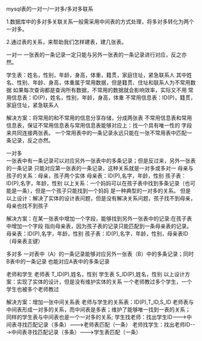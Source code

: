  mysql表的一对一/一对多/多对多联系

1.数据库中的多对多关联关系一般需采用中间表的方式处理，将多对多转化为两个一对多。

2.通过表的关系，来帮助我们怎样建表，建几张表。

一对一
一张表的一条记录一定只能与另外一张表的一条记录进行对应，反之亦然。

学生表：姓名，性别，年龄，身高，体重，籍贯，家庭住址，紧急联系人
其中姓名、性别、年龄、身高，体重属于常用数据，但是籍贯、住址和联系人为不常用数据
如果每次查询都是查询所有数据，不常用的数据就会影响效率，实际又不用
常用信息表：ID(P)，姓名，性别，年龄，身高，体重
不常用信息表：ID(P)，籍贯，家庭住址，紧急联系人

解决方案：将常用的和不常用的信息分享存储，分成两张表
不常用信息表和常用信息表，保证不常用信息表与常用信息表能够对应上：找一个具有唯一性的
字段来共同连接两张表。
一个常用表中的一条记录永远只能在一张不常用表中匹配一条记录，反之亦然。

一对多		
一张表中有一条记录可以对应另外一张表中的多条记录；但是反过来，另外一张表的一条记录
只能对应第一张表的一条记录，这种关系就是一对多或多对一
母亲与孩子的关系：母亲，孩子两个实体
母亲表：ID(P),名字，年龄，性别
孩子表：ID(P),名字，年龄，性别
以上关系：一个妈妈可以在孩子表中找到多条记录（也可能是一条），但是一个孩子只能找到一个妈妈
是一种典型的一对多的关系。
但是以上设计：解决了实体的设计表问题，但是没有解决关系问题，孩子找不到母亲，母亲也找不到孩子

解决方案：在某一张表中增加一个字段，能够找到另外一张表中的记录:在孩子表中增加一个字段
指向母亲表，因为孩子表的记录只能匹配到一条母亲表的记录。
母亲表：ID(P),名字，年龄，性别
孩子表：ID(P),名字，年龄，性别，母亲表ID（母亲表主键）

多对多
一对表中（A）的一条记录能够对应另外一张表（B）中的多条记录；同时B表中的一条记录
也能对应A表中的多条记录

老师和学生
老师表 T_ID(P),姓名，性别
学生表 S_ID(P),姓名，性别
以上设计方案：实现了实体的设计，但是没有维护实体的关系
一个老师教过多个学生，一个学生也被多个老师教过

解决方案：增加一张中间关系表
老师与学生的关系表：ID(P),T_ID,S_ID 
老师表与中间表形成一对多的关系，而中间表是多表；维护了能够唯一找到一表的关系；
同样的学生表与中间表也是一个一对多的关系; 
学生找老师：找出学生ID--->中间表寻找匹配记录（多条）--->老师表匹配（一条）
老师找学生：找出老师ID--->中间表寻找匹配记录（多条）--->学生表匹配（一条）